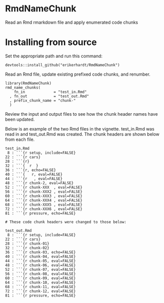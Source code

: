 # RmdNameChunk
Read an Rmd rmarkdown file and apply enumerated code chunks

# Installing from source

Set the appropriate path and run this command:
```{r, eval=FALSE}
devtools::install_github("erikerhardt/RmdNameChunk")
```

Read an Rmd file, update existing prefixed code chunks, and renumber.
```{r}
library(RmdNameChunk)
rmd_name_chunks(
    fn_in             = "test_in.Rmd"
  , fn_out            = "test_out.Rmd"
  , prefix_chunk_name = "chunk-"
  )
```
Review the input and output files to see how the chunk header names have been
updated.

Below is an example of the two Rmd files in the vignette.
test_in.Rmd was read in and test_out.Rmd was created.  The chunk headers are shown below from each file.

```
test_in.Rmd
 8 : ```{r setup, include=FALSE}
22 : ```{r cars}
28 : ```{r}
32 : ```{  r  }
36 : ```{r, echo=FALSE}
40 : ```{   r, eval=FALSE}
44 : ```{r   , eval=FALSE}
48 : ```{r chunk-2, eval=FALSE}
52 : ```{r chunk-XXX  , eval=FALSE}
56 : ```{r chunk-XXX2 , eval=FALSE}
60 : ```{r chunk-XXX3 , eval=FALSE}
64 : ```{r chunk-XXX4 , eval=FALSE}
68 : ```{r chunk-XXX5 , eval=FALSE}
72 : ```{r chunk-XXX6 , eval=FALSE}
81 : ```{r pressure, echo=FALSE}

# These code chunk headers were changed to those below:

test_out.Rmd
 8 : ```{r setup, include=FALSE}
22 : ```{r cars}
28 : ```{r chunk-01}
32 : ```{r chunk-02}
36 : ```{r chunk-03, echo=FALSE}
40 : ```{r chunk-04, eval=FALSE}
44 : ```{r chunk-05, eval=FALSE}
48 : ```{r chunk-06, eval=FALSE}
52 : ```{r chunk-07, eval=FALSE}
56 : ```{r chunk-08, eval=FALSE}
60 : ```{r chunk-09, eval=FALSE}
64 : ```{r chunk-10, eval=FALSE}
68 : ```{r chunk-11, eval=FALSE}
72 : ```{r chunk-12, eval=FALSE}
81 : ```{r pressure, echo=FALSE}
```
